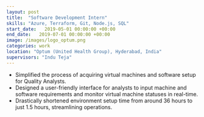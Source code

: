 ```yaml
---
layout: post
title:  "Software Development Intern"
skills: "Azure, Terraform, Git, Node.js, SQL"
start_date:   2019-05-01 00:00:00 +00:00
end_date:   2019-07-01 00:00:00 +00:00
image: /images/logo_optum.png
categories: work
location: "Optum (United Health Group), Hyderabad, India"
supervisors: "Indu Teja"
---
```


- Simplified the process of acquiring virtual machines and software setup for Quality Analysts.
- Designed a user-friendly interface for analysts to input machine and software requirements 
and monitor virtual machine statuses in real-time.
- Drastically shortened environment setup time from around 36 hours to just 1.5 hours, streamlining operations.